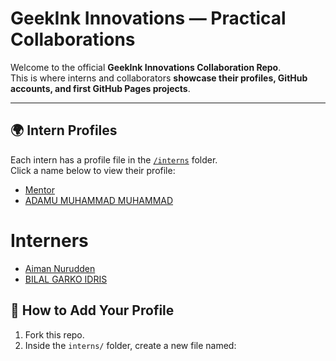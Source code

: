 # GeekInk Innovations — Practical Collaborations

Welcome to the official **GeekInk Innovations Collaboration Repo**.  
This is where interns and collaborators **showcase their profiles, GitHub accounts, and first GitHub Pages projects**.  

---

## 🌍 Intern Profiles

Each intern has a profile file in the [`/interns`](./interns) folder.  
Click a name below to view their profile:  

- [Mentor](./interns/AdamsGeeky.md)  
- [ADAMU MUHAMMAD MUHAMMAD](./interns/AdamsGeeky.md)
  
# Interners
- [Aiman Nurudden](./interns/aimannurudden.md)
- [BILAL GARKO IDRIS](./interns/Bilalgarko.md)

## 🚀 How to Add Your Profile

1. Fork this repo.  
2. Inside the `interns/` folder, create a new file named:  
